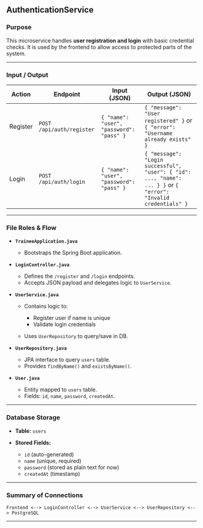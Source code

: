 ## AuthenticationService

### Purpose

This microservice handles **user registration and login** with basic credential checks. It is used by the frontend to allow access to protected parts of the system.

---

### Input / Output

| Action   | Endpoint                  | Input (JSON)                             | Output (JSON)                                                                                                   |
| -------- | ------------------------- | ---------------------------------------- | --------------------------------------------------------------------------------------------------------------- |
| Register | `POST /api/auth/register` | `{ "name": "user", "password": "pass" }` | `{ "message": "User registered" }` or `{ "error": "Username already exists" }`                                  |
| Login    | `POST /api/auth/login`    | `{ "name": "user", "password": "pass" }` | `{ "message": "Login successful", "user": { "id": ..., "name": ... } }` or `{ "error": "Invalid credentials" }` |

---

### File Roles & Flow

* **`TraineeApplication.java`**

  * Bootstraps the Spring Boot application.

* **`LoginController.java`**

  * Defines the `/register` and `/login` endpoints.
  * Accepts JSON payload and delegates logic to `UserService`.

* **`UserService.java`**

  * Contains logic to:

    * Register user if name is unique
    * Validate login credentials
  * Uses `UserRepository` to query/save in DB.

* **`UserRepository.java`**

  * JPA interface to query `users` table.
  * Provides `findByName()` and `existsByName()`.

* **`User.java`**

  * Entity mapped to `users` table.
  * Fields: `id`, `name`, `password`, `createdAt`.

---

### Database Storage

* **Table:** `users`
* **Stored Fields:**

  * `id` (auto-generated)
  * `name` (unique, required)
  * `password` (stored as plain text for now)
  * `createdAt` (timestamp)

---

### Summary of Connections

```
Frontend <--> LoginController <--> UserService <--> UserRepository <--> PostgreSQL
```

---